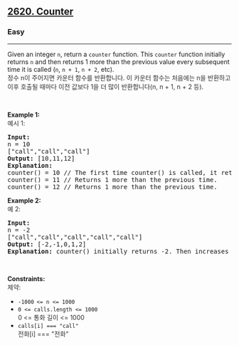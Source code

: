 <h2><a href="https://leetcode.com/problems/counter/">2620. Counter</a></h2><h3>Easy</h3><hr><div><p xt-marked="ok" class="xt-translated">Given an integer&nbsp;<code>n</code>,&nbsp;return a <code>counter</code> function. This <code>counter</code> function initially returns&nbsp;<code>n</code>&nbsp;and then returns 1 more than the previous value every subsequent time it is called (<code>n</code>, <code>n + 1</code>, <code>n + 2</code>, etc).<xt-dual class="xt-dual block" xt-origin="Given an integer&nbsp;n,&nbsp;return a counter function. This counter function initially returns&nbsp;n&nbsp;and then returns 1 more than the previous value every subsequent time it is called (n, n + 1, n + 2, etc)." style="opacity: 0.9; font-size: 14px;" xt-translation="정수 n이 주어지면 카운터 함수를 반환합니다. 이 카운터 함수는 처음에는 n을 반환하고 이후 호출될 때마다 이전 값보다 1을 더 많이 반환합니다(n, n + 1, n + 2 등)."><br><xt-content xt-marked="ok">정수 n이 주어지면 카운터 함수를 반환합니다. 이 카운터 함수는 처음에는 n을 반환하고 이후 호출될 때마다 이전 값보다 1을 더 많이 반환합니다(n, n + 1, n + 2 등).</xt-content></xt-dual></p>

<p>&nbsp;</p>
<p class="xt-translated"><strong class="example" xt-marked="ok">Example 1:</strong><xt-dual class="xt-dual block" xt-origin="Example 1:" style="opacity: 0.9; font-size: 14px;" xt-translation="예시 1:"><br><xt-content xt-marked="ok">예시 1:</xt-content></xt-dual></p>

<pre><strong>Input:</strong> 
n = 10 
["call","call","call"]
<strong>Output:</strong> [10,11,12]
<strong>Explanation: 
</strong>counter() = 10 // The first time counter() is called, it returns n.
counter() = 11 // Returns 1 more than the previous time.
counter() = 12 // Returns 1 more than the previous time.
</pre>

<p class="xt-translated"><strong class="example" xt-marked="ok">Example 2:</strong><xt-dual class="xt-dual block" xt-origin="Example 2:" style="opacity: 0.9; font-size: 14px;" xt-translation="예 2:"><br><xt-content xt-marked="ok">예 2:</xt-content></xt-dual></p>

<pre><strong>Input:</strong> 
n = -2
["call","call","call","call","call"]
<strong>Output:</strong> [-2,-1,0,1,2]
<strong>Explanation:</strong> counter() initially returns -2. Then increases after each sebsequent call.
</pre>

<p>&nbsp;</p>
<p class="xt-translated"><strong xt-marked="ok">Constraints:</strong><xt-dual class="xt-dual block" xt-origin="Constraints:" style="opacity: 0.9; font-size: 14px;" xt-translation="제약:"><br><xt-content xt-marked="ok">제약:</xt-content></xt-dual></p>

<ul>
	<li class="xt-translated"><code>-1000<sup>&nbsp;</sup>&lt;= n &lt;= 1000</code><xt-dual class="xt-dual block" xt-origin="-1000&nbsp;<= n <= 1000" style="opacity: 0.9; font-size: 14px;"></xt-dual></li>
	<li class="xt-translated"><code>0 &lt;= calls.length &lt;= 1000</code><xt-dual class="xt-dual block" xt-origin="0 <= calls.length <= 1000" style="opacity: 0.9; font-size: 14px;" xt-translation="0 <= 통화 길이 <= 1000"><br><xt-content xt-marked="ok">0 &lt;= 통화 길이 &lt;= 1000</xt-content></xt-dual></li>
	<li class="xt-translated"><code>calls[i] === "call"</code><xt-dual class="xt-dual block" xt-origin="calls[i] === &quot;call&quot;" style="opacity: 0.9; font-size: 14px;" xt-translation="전화[i] === &quot;전화&quot;"><br><xt-content xt-marked="ok">전화[i] === "전화"</xt-content></xt-dual></li>
</ul>
</div>
